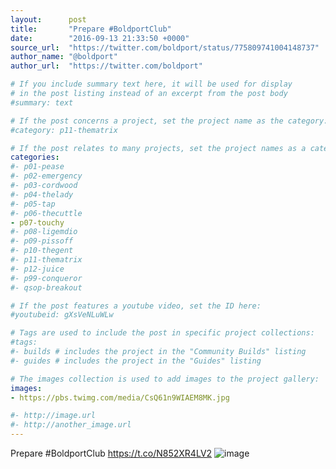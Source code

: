 ```yaml
---
layout:      post
title:       "Prepare #BoldportClub"
date:        "2016-09-13 21:33:50 +0000"
source_url:  "https://twitter.com/boldport/status/775809741004148737"
author_name: "@boldport"
author_url:  "https://twitter.com/boldport"

# If you include summary text here, it will be used for display
# in the post listing instead of an excerpt from the post body
#summary: text

# If the post concerns a project, set the project name as the category:
#category: p11-thematrix

# If the post relates to many projects, set the project names as a categories array:
categories:
#- p01-pease
#- p02-emergency
#- p03-cordwood
#- p04-thelady
#- p05-tap
#- p06-thecuttle
- p07-touchy
#- p08-ligemdio
#- p09-pissoff
#- p10-thegent
#- p11-thematrix
#- p12-juice
#- p99-conqueror
#- qsop-breakout

# If the post features a youtube video, set the ID here:
#youtubeid: gXsVeNLuWLw

# Tags are used to include the post in specific project collections:
#tags:
#- builds # includes the project in the "Community Builds" listing
#- guides # includes the project in the "Guides" listing

# The images collection is used to add images to the project gallery:
images:
- https://pbs.twimg.com/media/CsQ61n9WIAEM8MK.jpg

#- http://image.url
#- http://another_image.url
---
```


Prepare #BoldportClub https://t.co/N852XR4LV2
![image](https://pbs.twimg.com/media/CsQ61n9WIAEM8MK.jpg)


